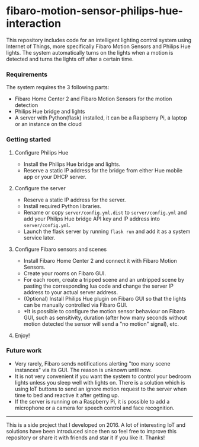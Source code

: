 # fibaro-motion-sensor-philips-hue-interaction

This repository includes code for an intelligent lighting control system using Internet of Things, more specifically Fibaro Motion Sensors and Philips Hue lights. The system automatically turns on the lights when a motion is detected and turns the lights off after a certain time.

### Requirements

The system requires the 3 following parts:
- Fibaro Home Center 2 and Fibaro Motion Sensors for the motion detection
- Philips Hue bridge and lights
- A server with Python(flask) installed, it can be a Raspberry Pi, a laptop or an instance on the cloud

### Getting started

1. Configure Philips Hue
    - Install the Philips Hue bridge and lights.
    - Reserve a static IP address for the bridge from either Hue mobile app or your DHCP server.

2. Configure the server
    - Reserve a static IP address for the server.
    - Install required Python libraries.
    - Rename or copy `server/config.yml.dist` to `server/config.yml` and add your Philips Hue bridge API key and IP address into `server/config.yml`.
    - Launch the flask server by running `flask run` and add it as a system service later.

3. Configure Fibaro sensors and scenes
    - Install Fibaro Home Center 2 and connect it with Fibaro Motion Sensors.
    - Create your rooms on Fibaro GUI.
    - For each room, create a tripped scene and an untripped scene by pasting the corresponding lua code and change the server IP address to your actual server address.
    - (Optional) Install Philips Hue plugin on Fibaro GUI so that the lights can be manually controlled via Fibaro GUI.
    - *It is possible to configure the motion sensor behaviour on Fibaro GUI, such as sensitivity, duration (after how many seconds without motion detected the sensor will send a "no motion" signal), etc.

4. Enjoy!

### Future work

- Very rarely, Fibaro sends notifications alerting "too many scene instances" via its GUI. The reason is unknown until now.
- It is not very convenient if you want the system to control your bedroom lights unless you sleep well with lights on. There is a solution which is using IoT buttons to send an ignore motion request to the server when time to bed and reactive it after getting up.
- If the server is running on a Raspberry Pi, it is possible to add a microphone or a camera for speech control and face recognition.

---
This is a side project that I developed on 2016. A lot of interesting IoT and solutions have been introduced since then so feel free to improve this repository or share it with friends and star it if you like it. Thanks!